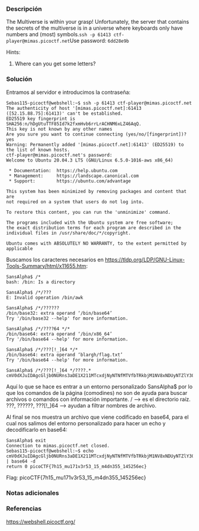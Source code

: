 ### Descripción
The Multiverse is within your grasp! Unfortunately, the server that contains the secrets of the multiverse is in a universe where keyboards only have numbers and (most) symbols.`ssh -p 61413 ctf-player@mimas.picoctf.net`Use password: `6dd28e9b`

Hints:
1. Where can you get some letters?

### Solución
Entramos al servidor e introducimos la contraseña:

```
Sebas115-picoctf@webshell:~$ ssh -p 61413 ctf-player@mimas.picoctf.net
The authenticity of host '[mimas.picoctf.net]:61413 ([52.15.88.75]:61413)' can't be established.
ED25519 key fingerprint is SHA256:n/hDgUtuTTF85Id7k2fxmHvb6rrLrACHNM6xLZ46AqQ.
This key is not known by any other names
Are you sure you want to continue connecting (yes/no/[fingerprint])? yes
Warning: Permanently added '[mimas.picoctf.net]:61413' (ED25519) to the list of known hosts.
ctf-player@mimas.picoctf.net's password: 
Welcome to Ubuntu 20.04.3 LTS (GNU/Linux 6.5.0-1016-aws x86_64)

 * Documentation:  https://help.ubuntu.com
 * Management:     https://landscape.canonical.com
 * Support:        https://ubuntu.com/advantage

This system has been minimized by removing packages and content that are
not required on a system that users do not log into.

To restore this content, you can run the 'unminimize' command.

The programs included with the Ubuntu system are free software;
the exact distribution terms for each program are described in the
individual files in /usr/share/doc/*/copyright.

Ubuntu comes with ABSOLUTELY NO WARRANTY, to the extent permitted by
applicable
```

Buscamos los caracteres necesarios en https://tldp.org/LDP/GNU-Linux-Tools-Summary/html/x11655.htm:
```
SansAlpha$ /*
bash: /bin: Is a directory

SansAlpha$ /*/???
E: Invalid operation /bin/awk

SansAlpha$ /*/??????
/bin/base32: extra operand ‘/bin/base64’
Try '/bin/base32 --help' for more information.

SansAlpha$ /*/????64 */*
/bin/base64: extra operand ‘/bin/x86_64’
Try '/bin/base64 --help' for more information.

SansAlpha$ /*/???[!_]64 */*
/bin/base64: extra operand ‘blargh/flag.txt’
Try '/bin/base64 --help' for more information.

SansAlpha$ /*/???[!_]64 */????.*
cmV0dXJuIDAgcGljb0NURns3aDE1X211MTcxdjNyNTNfMTVfbTRkbjM1NV8xNDUyNTZlY30=
```

Aquí lo que se hace es entrar a un entorno personalizado SansAlpha$ por lo que los comandos de la página (comodines) no son de ayuda para buscar archivos o comandos con información importante.
/ --> es el directorio raíz.
???, ??????, ???[!_]64 --> ayudan a filtrar nombres de archivo.

Al final se nos muestra un archivo que viene codificado en base64, para el cual nos salimos del entorno personalizado para hacer un echo y decodificarlo en base64:
```
SansAlpha$ exit
Connection to mimas.picoctf.net closed.
Sebas115-picoctf@webshell:~$ echo cmV0dXJuIDAgcGljb0NURns3aDE1X211MTcxdjNyNTNfMTVfbTRkbjM1NV8xNDUyNTZlY30= | base64 -d
return 0 picoCTF{7h15_mu171v3r53_15_m4dn355_145256ec}
```

Flag:
picoCTF{7h15_mu171v3r53_15_m4dn355_145256ec}
### Notas adicionales

### Referencias
https://webshell.picoctf.org/
